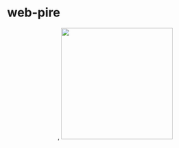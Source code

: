 # web-pire


<p align="center">
  ,
    <img src="https://files.catbox.moe/m8xtvw.jpeg" width="260">
